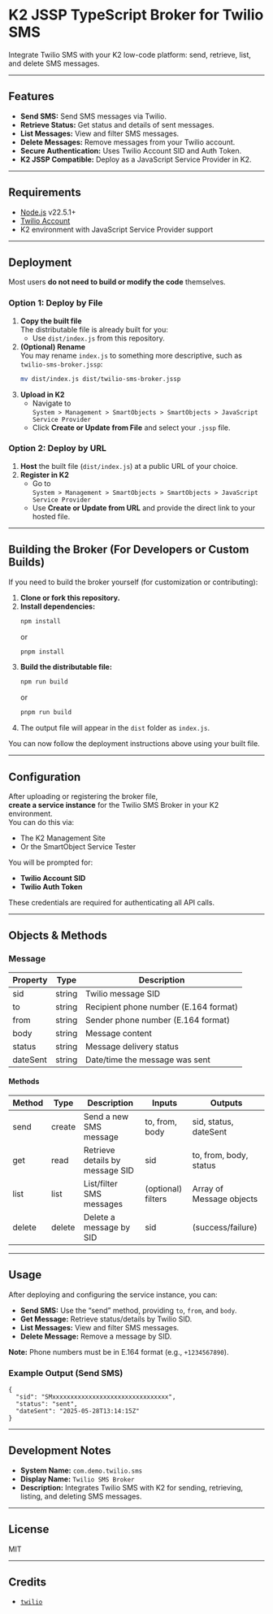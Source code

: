 # K2 JSSP TypeScript Broker for Twilio SMS

Integrate Twilio SMS with your K2 low-code platform: send, retrieve, list, and delete SMS messages.

---

## Features

- **Send SMS:** Send SMS messages via Twilio.
- **Retrieve Status:** Get status and details of sent messages.
- **List Messages:** View and filter SMS messages.
- **Delete Messages:** Remove messages from your Twilio account.
- **Secure Authentication:** Uses Twilio Account SID and Auth Token.
- **K2 JSSP Compatible:** Deploy as a JavaScript Service Provider in K2.

---

## Requirements

- [Node.js](https://nodejs.org/) v22.5.1+
- [Twilio Account](https://www.twilio.com/try-twilio)
- K2 environment with JavaScript Service Provider support

---

## Deployment

Most users **do not need to build or modify the code** themselves.

### Option 1: Deploy by File

1. **Copy the built file**  
   The distributable file is already built for you:  
   - Use `dist/index.js` from this repository.
2. **(Optional) Rename**  
   You may rename `index.js` to something more descriptive, such as `twilio-sms-broker.jssp`:
   ```bash
   mv dist/index.js dist/twilio-sms-broker.jssp
   ```
3. **Upload in K2**  
   - Navigate to  
     `System > Management > SmartObjects > SmartObjects > JavaScript Service Provider`
   - Click **Create or Update from File** and select your `.jssp` file.

### Option 2: Deploy by URL

1. **Host** the built file (`dist/index.js`) at a public URL of your choice.
2. **Register in K2**  
   - Go to  
     `System > Management > SmartObjects > SmartObjects > JavaScript Service Provider`
   - Use **Create or Update from URL** and provide the direct link to your hosted file.

---

## Building the Broker (For Developers or Custom Builds)

If you need to build the broker yourself (for customization or contributing):

1. **Clone or fork this repository.**
2. **Install dependencies:**
    ```bash
    npm install
    ```
    or
    ```bash
    pnpm install
    ```
3. **Build the distributable file:**
    ```bash
    npm run build
    ```
    or
    ```bash
    pnpm run build
    ```
4. The output file will appear in the `dist` folder as `index.js`.

You can now follow the deployment instructions above using your built file.

---

## Configuration

After uploading or registering the broker file,  
**create a service instance** for the Twilio SMS Broker in your K2 environment.  
You can do this via:
- The K2 Management Site  
- Or the SmartObject Service Tester

You will be prompted for:
- **Twilio Account SID**
- **Twilio Auth Token**

These credentials are required for authenticating all API calls.

---

## Objects & Methods

### Message

| Property   | Type   | Description                                |
|------------|--------|--------------------------------------------|
| sid        | string | Twilio message SID                         |
| to         | string | Recipient phone number (E.164 format)      |
| from       | string | Sender phone number (E.164 format)         |
| body       | string | Message content                            |
| status     | string | Message delivery status                    |
| dateSent   | string | Date/time the message was sent             |

#### Methods

| Method      | Type   | Description                     | Inputs                      | Outputs                  |
|-------------|--------|---------------------------------|-----------------------------|--------------------------|
| send        | create | Send a new SMS message          | to, from, body              | sid, status, dateSent    |
| get         | read   | Retrieve details by message SID | sid                         | to, from, body, status   |
| list        | list   | List/filter SMS messages        | (optional) filters          | Array of Message objects |
| delete      | delete | Delete a message by SID         | sid                         | (success/failure)        |

---

## Usage

After deploying and configuring the service instance, you can:

- **Send SMS:** Use the “send” method, providing `to`, `from`, and `body`.
- **Get Message:** Retrieve status/details by Twilio SID.
- **List Messages:** View and filter SMS messages.
- **Delete Message:** Remove a message by SID.

**Note:** Phone numbers must be in E.164 format (e.g., `+1234567890`).

### Example Output (Send SMS)

~~~
{
  "sid": "SMxxxxxxxxxxxxxxxxxxxxxxxxxxxxxxxx",
  "status": "sent",
  "dateSent": "2025-05-28T13:14:15Z"
}
~~~

---

## Development Notes

- **System Name:** `com.demo.twilio.sms`
- **Display Name:** `Twilio SMS Broker`
- **Description:** Integrates Twilio SMS with K2 for sending, retrieving, listing, and deleting SMS messages.

---

## License

MIT

---

## Credits

- [`twilio`](https://www.npmjs.com/package/twilio)
